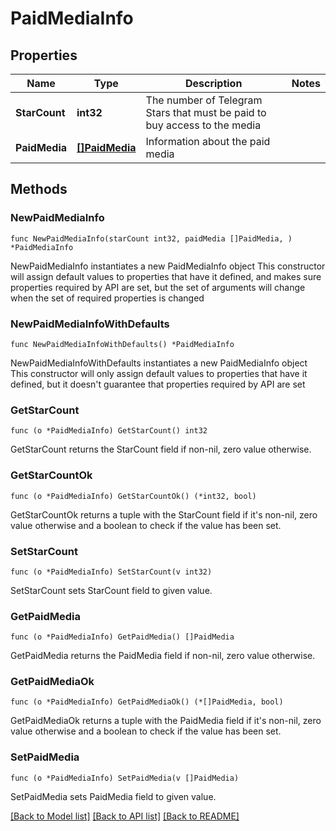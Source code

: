 # PaidMediaInfo

## Properties

Name | Type | Description | Notes
------------ | ------------- | ------------- | -------------
**StarCount** | **int32** | The number of Telegram Stars that must be paid to buy access to the media | 
**PaidMedia** | [**[]PaidMedia**](PaidMedia.md) | Information about the paid media | 

## Methods

### NewPaidMediaInfo

`func NewPaidMediaInfo(starCount int32, paidMedia []PaidMedia, ) *PaidMediaInfo`

NewPaidMediaInfo instantiates a new PaidMediaInfo object
This constructor will assign default values to properties that have it defined,
and makes sure properties required by API are set, but the set of arguments
will change when the set of required properties is changed

### NewPaidMediaInfoWithDefaults

`func NewPaidMediaInfoWithDefaults() *PaidMediaInfo`

NewPaidMediaInfoWithDefaults instantiates a new PaidMediaInfo object
This constructor will only assign default values to properties that have it defined,
but it doesn't guarantee that properties required by API are set

### GetStarCount

`func (o *PaidMediaInfo) GetStarCount() int32`

GetStarCount returns the StarCount field if non-nil, zero value otherwise.

### GetStarCountOk

`func (o *PaidMediaInfo) GetStarCountOk() (*int32, bool)`

GetStarCountOk returns a tuple with the StarCount field if it's non-nil, zero value otherwise
and a boolean to check if the value has been set.

### SetStarCount

`func (o *PaidMediaInfo) SetStarCount(v int32)`

SetStarCount sets StarCount field to given value.


### GetPaidMedia

`func (o *PaidMediaInfo) GetPaidMedia() []PaidMedia`

GetPaidMedia returns the PaidMedia field if non-nil, zero value otherwise.

### GetPaidMediaOk

`func (o *PaidMediaInfo) GetPaidMediaOk() (*[]PaidMedia, bool)`

GetPaidMediaOk returns a tuple with the PaidMedia field if it's non-nil, zero value otherwise
and a boolean to check if the value has been set.

### SetPaidMedia

`func (o *PaidMediaInfo) SetPaidMedia(v []PaidMedia)`

SetPaidMedia sets PaidMedia field to given value.



[[Back to Model list]](../README.md#documentation-for-models) [[Back to API list]](../README.md#documentation-for-api-endpoints) [[Back to README]](../README.md)


